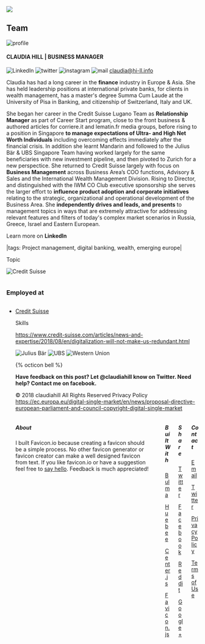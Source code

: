![](https://lh5.googleusercontent.com/DzlelJaIl1U-qqxZQawP1qKkyALsNMmnrptWpDYBqRQBeJxR0fQzql5aK_0=w2400)
## Team
![profile](https://lh6.googleusercontent.com/Sgnp1O_TtQZBTkORCtzgIiSH2lAnvTowgMerMSx0J5hZPZDe_cqcxaMhte8=w2400)
#### CLAUDIA HILL | BUSINESS MANAGER 
![LinkedIn](https://lh5.googleusercontent.com/-bTfap3my7W4NXJgh20bQin-Q3W1PGUS-xuw5B3PuuRjoG5Ov8khzqiSfvs=w50)
![twitter](https://lh5.googleusercontent.com/a22yI-6dVlUoNbGd1_PYNa9lvKpaYWYD_AxYHaE5W7Ry1nnXi4L9ldV6qk8=w50)
![instagram](https://lh5.googleusercontent.com/n777S_0bN5E_hMmetDXC2vgMCEe1Y-fE0-xmmxUIr2noRm_YjkHLwjYWv-I=w50) 
![mail](https://lh6.googleusercontent.com/Qhi7XFcsQ_j4x8V_HaOdsyESNTDSYk5QaAxXGB4tzHGkV8hjBnW5ik63miQ=w50)
<i class="left bowtie-icon bowtie-mail-message"></i>
<span class="right" id="email-address">claudia@hi-ll.info</span>

Claudia has had a long career in the **finance** industry in Europe & Asia. She has held leadership positions at international private banks, for clients in wealth management, has a master's degree Summa Cum Laude at the University of Pisa in Banking, and citizenship of 
Switzerland, Italy and UK.

She began her career in the Credit Suisse Lugano Team as **Relationship Manager** as part of Career Start program, close to the front business & authored articles for corriere.it and lematin.fr media groups, before rising to a position in Singapore **to manage expectations of Ultra- and High Net Worth Individuals** including overcoming effects immediately after the financial crisis. In addition she learnt Mandarin and followed to the Julius Bär & UBS Singapore Team having worked largely for the same beneficiaries with new investment pipeline, and then pivoted to Zurich for a new perspectice. She returned to Credit Suisse largely with focus on **Business Management** across Business Area’s COO functions, Advisory & Sales and the International Wealth Management Division. Rising to Director, and distinguished with the IWM CO Club executive sponsorship she serves the larger effort to **influence product adoption and corporate initiatives** relating to the strategic, organizational and operational development of the Business Area. She **independently drives and leads, and presents** to management topics in ways that are extremely attractive for addressing relevant features and filters of today's complex market scenarios in Russia, Greece, Israel and Eastern European.

Learn more on  **LinkedIn**

|tags: Project management, digital banking, wealth, emerging europe|

Topic

![Credit Suisse](https://media.licdn.com/dms/image/C4D0BAQHeKEVElO-A3Q/company-logo_400_400/0?e=1544659200&v=beta&t=0miG5O3W0_PkCoX4oBCqkUED-uR_9NhWlqOwr50NrG8=w40)
<div class="row">
	<div class="large-12 columns">
		<h3>Employed at</h3>
	</div>
	<div class="large-6 columns">
	<ul class="accordion" data-accordion data-allow-all-closed="true">
		<li class="accordion-item" data-accordion-item>
			<a href="#" class="accordion-title">Credit Suisse</a>
			<div class="accordion-content" data-tab-content>
      <p>Skills</p>
			</div>
    </li>

https://www.credit-suisse.com/articles/news-and-expertise/2018/08/en/digitalization-will-not-make-us-redundant.html

![Julius Bär](https://media.licdn.com/dms/image/C4E0BAQGTAN4g-27J2w/company-logo_400_400/0?e=1544659200&v=beta&t=WvV3uuYqJXSZosC8kx6tc0bAjJ4DCtUWdhNoElFXJNc=w40)
![UBS](https://media.licdn.com/dms/image/C4D0BAQE2myS7fLS2Tw/company-logo_400_400/0?e=1544659200&v=beta&t=Xu9y0YFNkwGe6ixi5pYNEL2_Nz-wck46uttjJ3gSbhM=w2400)
![Western Union](https://media.licdn.com/dms/image/C4E0BAQGq3mdM2j4Omw/company-logo_400_400/0?e=1544659200&v=beta&t=Udki1u3uU2TQwkBbo_wMQ9xjtrVvg1f7WtZvPqm50DQ=w40)

<!-- svg jekyll helper -->
{% octicon bell %}

**Have feedback on this post? Let @claudiahill know on Twitter.
Need help? Contact me on facebook.**

© 2018 claudiahill  All Rights Reserved  Privacy Policy
https://ec.europa.eu/digital-single-market/en/news/proposal-directive-european-parliament-and-council-copyright-digital-single-market

<div class="columns"> <div class="column is-5"> <div class="content"> <h5 class="title is-5">About</h5> <p>I built Favicon.io because creating a favicon should be a simple process. No other favicon generator or favicon creator can make a well designed favicon from text. If you like favicon.io or have a suggestion feel free to <a href="https://twitter.com/johnsorrentino" target="_blank">say hello</a>. Feedback is much appreciated!</p> </div> </div> <div class="column is-1"></div> <div class="column is-2"> <div class="content"> <h5 class="title is-5">Built With</h5> <p> <a href="https://bulma.io/" target="_blank">Bulma</a> </p> <p> <a href="http://huebee.buzz/" target="_blank">Huebee</a> </p> <p> <a href="https://github.com/johnsorrentino/center.js" target="_blank">Center.js</a> </p> <p> <a href="https://github.com/johnsorrentino/favicon.js" target="_blank">Favicon.js</a> </p> </div> </div> <div class="column is-2"> <div class="content"> <h5 class="title is-5">Share</h5> <p><a href="https://twitter.com/intent/tweet?text=Favicon.io: design, generate, and download a minimal favicon for your website&amp;url=https://favicon.io&amp;via=johnsorrentino" target="_blank"> <span class="icon"><i class="fa fa-twitter"></i></span> <span>Twitter</span> </a></p> <p><a href="https://www.facebook.com/sharer/sharer.php?u=https://favicon.io" target="_blank"> <span class="icon"><i class="fa fa-facebook"></i></span> <span>Facebook</span> </a></p> <p><a href="//www.reddit.com/submit?url=https://favicon.io" target="_blank"> <span class="icon"><i class="fa fa-reddit"></i></span> <span>Reddit</span> </a></p> <p><a href="http://plus.google.com/share?url=https://favicon.io" target="_blank"> <span class="icon"><i class="fa fa-google"></i></span> <span>Google+</span> </a></p> </div> </div> <div class="column is-2"> <div class="content"> <h5 class="title is-5">Contact</h5> <p> <a href="mailto:admin@favicon.io">Email</a> </p> <p> <a href="https://twitter.com/johnsorrentino" target="_blank">Twitter</a> </p> <p> <a href="/privacy-policy">Privacy Policy</a> </p> <p> <a href="/terms-of-use">Terms of Use</a> </p> </div> </div> </div>
